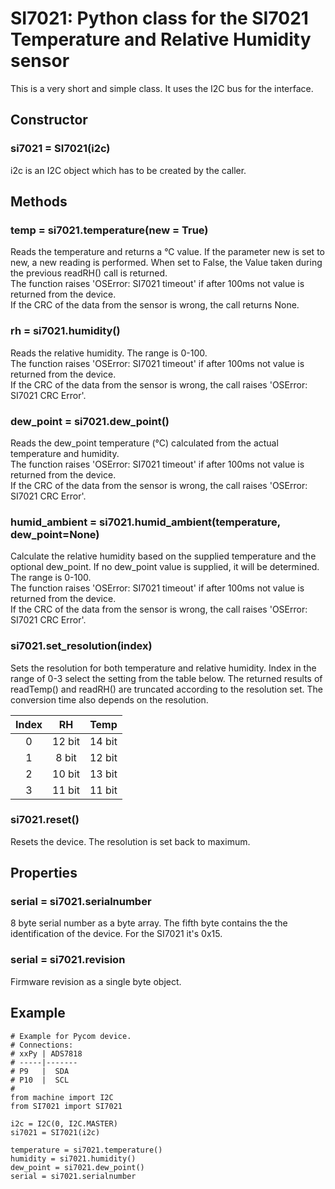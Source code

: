 # SI7021: Python class for the SI7021 Temperature and Relative Humidity sensor

This is a very short and simple class. It uses the I2C bus for the interface.

## Constructor

### si7021 = SI7021(i2c)

i2c is an I2C object which has to be created by the caller.

## Methods

### temp = si7021.temperature(new = True)

Reads the temperature and returns a °C value. If the parameter new is set to
new, a new reading is performed. When set to False, the Value taken during
the previous readRH() call is returned.  
The function raises 'OSError: SI7021 timeout' if after 100ms not value is
returned from the device.  
If the CRC of the data from the sensor is wrong, the call returns None.

### rh = si7021.humidity()

Reads the relative humidity. The range is 0-100.  
The function raises 'OSError: SI7021 timeout' if after 100ms not value is
returned from the device.  
If the CRC of the data from the sensor is wrong, the call raises 'OSError: SI7021 CRC Error'.

### dew_point = si7021.dew_point()

Reads the dew_point temperature (°C) calculated from the actual temperature and humidity.  
The function raises 'OSError: SI7021 timeout' if after 100ms not value is
returned from the device.  
If the CRC of the data from the sensor is wrong, the call raises 'OSError: SI7021 CRC Error'.

### humid_ambient = si7021.humid_ambient(temperature, dew_point=None)

Calculate the relative humidity based on the supplied temperature and the optional
dew_point. If no dew_point value is supplied, it will be determined.
The range is 0-100.  
The function raises 'OSError: SI7021 timeout' if after 100ms not value is
returned from the device.  
If the CRC of the data from the sensor is wrong, the call raises 'OSError: SI7021 CRC Error'.

### si7021.set_resolution(index)

Sets the resolution for both temperature and relative humidity. Index in the
range of 0-3 select the setting from the table below. The returned results of
readTemp() and readRH() are truncated according to the resolution set.
The conversion time also depends on the resolution.

|Index|RH|Temp|
|:-:|:-:|:-:|
|0|12 bit|14 bit|
|1|8 bit|12 bit|
|2|10 bit|13 bit|
|3|11 bit|11 bit|

### si7021.reset()

Resets the device. The resolution is set back to maximum.

## Properties

### serial = si7021.serialnumber

8 byte serial number as a byte array. The fifth byte contains the
the identification of the device. For the SI7021 it's 0x15.

### serial = si7021.revision

Firmware revision as a single byte object.


## Example

```
# Example for Pycom device.
# Connections:
# xxPy | ADS7818
# -----|-------
# P9   |  SDA
# P10  |  SCL
#
from machine import I2C
from SI7021 import SI7021

i2c = I2C(0, I2C.MASTER)
si7021 = SI7021(i2c)

temperature = si7021.temperature()
humidity = si7021.humidity()
dew_point = si7021.dew_point()
serial = si7021.serialnumber
```

